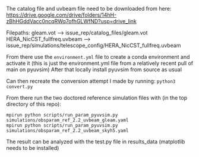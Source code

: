 The catalog file and uvbeam file need to be downloaded from here: 
https://drive.google.com/drive/folders/14hH-zBhHGddVacc0ncqRWq7ofhGLWfND?usp=drive_link

Filepaths:
gleam.vot --> issue_rep/catalog_files/gleam.vot<br/>
HERA_NicCST_fullfreq.uvbeam --> issue_rep/simulations/telescope_config/HERA_NicCST_fullfreq.uvbeam

From there use the `environment.yml` file to create a conda environment and activate it (this is just the environment.yml file from a relatively recent pull of main on pyuvsim)
After that locally install pyuvsim from source as usual 

Can then recreate the conversion attempt I made by running:
`python3 convert.py`

From there run the two doctored reference simulation files with (in the top directory of this repo):
```
mpirun python scripts/run_param_pyuvsim.py simulations/obsparam_ref_2.2_uvbeam_gleam.yaml
mpirun python scripts/run_param_pyuvsim.py simulations/obsparam_ref_2.2_uvbeam_skyh5.yaml
```
The result can be analyzed with the test.py file in results_data (matplotlib needs to be installed)

